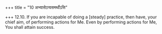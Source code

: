 +++
title = "10 अभ्यासेऽप्यसमर्थोऽसि"

+++
12.10. If you are incapable of doing a \[steady\] practice, then have,
your chief aim, of performing actions for Me. Even by performing actions
for Me, You shall attain success.
